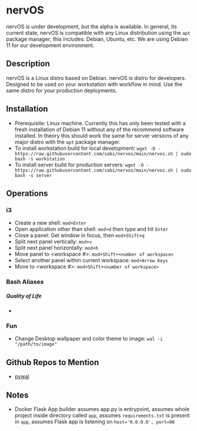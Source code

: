 # nervOS

nervOS is under development, but the alpha is available.  In general, its current state, nervOS is compatible with any Linux distribution using the `apt` package manager; this includes: Debian, Ubuntu, etc. We are using Debian 11 for our development environment.

## Description

nervOS is a Linux distro based on Debian.  nervOS is distro for developers. Designed to be used on your workstation with workflow in mind. Use the same distro for your production deployments.  

## Installation
- Prerequisite: Linux machine. Currently this has only been tested with a fresh installation of Debian 11 without any of the recommend software installed.  In theory this should work the same for server versions of any major distro with the `apt` package manager.
- To install workstation build for local development: `wget -O - https://raw.githubusercontent.com/sabi/nervos/main/nervos.sh | sudo bash -s workstation` 
- To install server build for production servers: `wget -O - https://raw.githubusercontent.com/sabi/nervos/main/nervos.sh | sudo bash -s server`

## Operations

### i3
- Create a new shell: `mod+Enter`
- Open application other than shell: `mod+d` then type and hit `Enter`
- Close a panel: Get window in focus, then `mod+Shift+q`
- Split next panel vertically: `mod+v`
- Split next panel horizontally: `mod+h`
- Move panel to <workspace #>: `mod+Shift+<number of workspace>`
- Select another panel within current workspace: `mod+Arrow Keys`
- Move to <workspace #>: `mod+Shift+<number of workspace>`

### Bash Aliases
##### Quality of Life
- 

### Fun
- Change Desktop wallpaper and color theme to image: `wal -i "/path/to/image"`

## Github Repos to Mention
- [pywal](https://github.com/dylanaraps/pywal)

## Notes

- Docker Flask App builder assumes app.py is entrypoint, assumes whole project inside directory called `app`, assumes `requirements.txt` is present in `app`, assumes Flask app is listening on `host='0.0.0.0', port=80`
